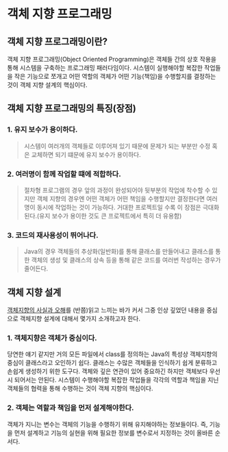 # 객체 지향 프로그래밍

## 객체 지향 프로그래밍이란?

 객체 지향 프로그래밍(Object Oriented Programming)은 객체들 간의 상호 작용을 통해 시스템을 구축하는 프로그래밍 패러다임이다. 시스템이 실행해야할 복잡한 작업들을 작은 기능으로 쪼개고 어떤 역할의 객체가 어떤 기능(책임)을 수행할지를 결정하는 것이 객체 지향 설계의 핵심이다.


## 객체 지향 프로그래밍의 특징(장점)  

### 1. 유지 보수가 용이하다.
> 시스템이 여러개의 객체들로 이루어져 있기 때문에 문제가 되는 부분만 수정 혹은 교체하면 되기 떄문에 유지 보수가 용이하다. 

### 2. 여러명이 함께 작업할 떄에 적합하다.
> 절차형 프로그램의 경우 앞의 과정이 완성되어야 뒷부분의 작업에 착수할 수 있지만 객체 지향의 경우엔 어떤 객체가 어떤 책임을 수행할지만 결정한다면 여러명이 동시에 작업하는 것이 가능하다. 거대한 프로젝트일 수록 이 장점은 극대화 된다.(유지 보수가 용이한 것도 큰 프로젝트에서 특히 더 유용함)

### 3. 코드의 재사용성이 뛰어나다.
> Java의 경우 객체들의 추상화(일반화)를 통해 클래스를 만들어내고 클래스를 통한 객체의 생성 및 클래스의 상속 등을 통해 같은 코드를 여러번 작성하는 경우가 줄어든다.


## 객체 지향 설계
[객체지향의 사실과 오해](http://www.kyobobook.co.kr/product/detailViewKor.laf?ejkGb=KOR&mallGb=KOR&barcode=9788998139766&orderClick=LEa&Kc=)를 (반쯤)읽고 느끼는 바가 커서 그중 인상 깊었던 내용을 중심으로 객체지향 설계에 대해서 몇가지 소개하고자 한다.

### 1. 객체지향은 객체가 중심이다.
당연한 얘기 같지만 거의 모든 파일에서 class를 정의하는 Java의 특성상 객체지향의 중심이 클래스라고 오인하기 쉽다. 클래스는 수많은 객체들을 인식하기 쉽게 분류하고 손쉽게 생성하기 위한 도구다. 객체와 깊은 연관이 있어 중요하긴 하지만 객체보다 우선시 되어서는 안된다. 시스템이 수행해야할 복잡한 작업들을 각각의 역할과 책임을 지닌 객체들의 협력을 통해 수행하는 것이 객체 지향의 핵심이다. 

### 2. 객체는 역할과 책임을 먼저 설계해야한다.
객체가 지니는 변수는 객체의 기능을 수행하기 위해 유지해야하는 정보들이다. 즉, 기능을 먼저 설계하고 기능의 실현을 위해 필요한 정보를 변수로서 지정하는 것이 올바른 순서다.

 